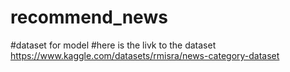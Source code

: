 # recommend_news
#dataset for model
#here is the livk to the dataset
https://www.kaggle.com/datasets/rmisra/news-category-dataset
